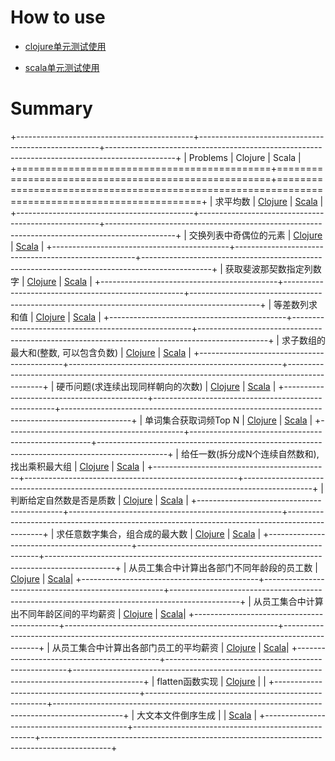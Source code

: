# How to use

* [clojure单元测试使用](algorithm-clj/README.md)  

* [scala单元测试使用](algorithm-scala)

# Summary

+--------------------------------------------+-----------------------------------------------------+-----------------------------------------------------------------------------------------------+
| Problems                                   | Clojure                                             | Scala                                                                                         |
+============================================+=====================================================+===============================================================================================+
| 求平均数                                    | [Clojure](algorithm-clj/src/algorithm_clj/core.clj) | [Scala](algorithm-scala/src/main/scala/org/rubik/sandbox/algorithm/util/AlgorithmUtils.scala) |
+--------------------------------------------+-----------------------------------------------------+-----------------------------------------------------------------------------------------------+
| 交换列表中奇偶位的元素                        | [Clojure](algorithm-clj/src/algorithm_clj/core.clj) | [Scala](algorithm-scala/src/main/scala/org/rubik/sandbox/algorithm/util/AlgorithmUtils.scala) |
+--------------------------------------------+-----------------------------------------------------+-----------------------------------------------------------------------------------------------+
| 获取斐波那契数指定列数字                      | [Clojure](algorithm-clj/src/algorithm_clj/core.clj) | [Scala](algorithm-scala/src/main/scala/org/rubik/sandbox/algorithm/util/AlgorithmUtils.scala) |
+--------------------------------------------+-----------------------------------------------------+-----------------------------------------------------------------------------------------------+
| 等差数列求和值                               | [Clojure](algorithm-clj/src/algorithm_clj/core.clj) | [Scala](algorithm-scala/src/main/scala/org/rubik/sandbox/algorithm/util/AlgorithmUtils.scala) |
+--------------------------------------------+-----------------------------------------------------+-----------------------------------------------------------------------------------------------+
| 求子数组的最大和(整数, 可以包含负数)           | [Clojure](algorithm-clj/src/algorithm_clj/core.clj) | [Scala](algorithm-scala/src/main/scala/org/rubik/sandbox/algorithm/util/AlgorithmUtils.scala) |
+--------------------------------------------+-----------------------------------------------------+-----------------------------------------------------------------------------------------------+
| 硬币问题(求连续出现同样朝向的次数)             | [Clojure](algorithm-clj/src/algorithm_clj/core.clj) | [Scala](algorithm-scala/src/main/scala/org/rubik/sandbox/algorithm/util/AlgorithmUtils.scala) |
+--------------------------------------------+-----------------------------------------------------+-----------------------------------------------------------------------------------------------+
| 单词集合获取词频Top N                        | [Clojure](algorithm-clj/src/algorithm_clj/core.clj) | [Scala](algorithm-scala/src/main/scala/org/rubik/sandbox/algorithm/util/AlgorithmUtils.scala) |
+--------------------------------------------+-----------------------------------------------------+-----------------------------------------------------------------------------------------------+
| 给任一数(拆分成N个连续自然数和),找出乘积最大组  | [Clojure](algorithm-clj/src/algorithm_clj/core.clj) | [Scala](algorithm-scala/src/main/scala/org/rubik/sandbox/algorithm/util/AlgorithmUtils.scala) |
+--------------------------------------------+-----------------------------------------------------+-----------------------------------------------------------------------------------------------+
| 判断给定自然数是否是质数                      | [Clojure](algorithm-clj/src/algorithm_clj/core.clj) | [Scala](algorithm-scala/src/main/scala/org/rubik/sandbox/algorithm/util/AlgorithmUtils.scala) |
+--------------------------------------------+-----------------------------------------------------+-----------------------------------------------------------------------------------------------+
| 求任意数字集合，组合成的最大数                 | [Clojure](algorithm-clj/src/algorithm_clj/core.clj) | [Scala](algorithm-scala/src/main/scala/org/rubik/sandbox/algorithm/util/AlgorithmUtils.scala) |
+--------------------------------------------+-----------------------------------------------------+-----------------------------------------------------------------------------------------------+
| 从员工集合中计算出各部门不同年龄段的员工数      | [Clojure](algorithm-clj/src/algorithm_clj/core.clj) | [Scala](algorithm-scala/src/main/scala/org/rubik/sandbox/application/util/EmployeeUtils.scala)|
+--------------------------------------------+-----------------------------------------------------+-----------------------------------------------------------------------------------------------+
| 从员工集合中计算出不同年龄区间的平均薪资        | [Clojure](algorithm-clj/src/algorithm_clj/core.clj) | [Scala](algorithm-scala/src/main/scala/org/rubik/sandbox/application/util/EmployeeUtils.scala)|
+--------------------------------------------+-----------------------------------------------------+-----------------------------------------------------------------------------------------------+
| 从员工集合中计算出各部门员工的平均薪资          | [Clojure](algorithm-clj/src/algorithm_clj/core.clj) | [Scala](algorithm-scala/src/main/scala/org/rubik/sandbox/application/util/EmployeeUtils.scala)|
+--------------------------------------------+-----------------------------------------------------+-----------------------------------------------------------------------------------------------+
| flatten函数实现                             | [Clojure](algorithm-clj/src/algorithm_clj/core.clj) |                                                                                               |
+--------------------------------------------+-----------------------------------------------------+-----------------------------------------------------------------------------------------------+
| 大文本文件倒序生成                           |                                                     | [Scala](algorithm-scala/src/main/scala/org/rubik/sandbox/common/util/FileUtils.scala)         |
+--------------------------------------------+-----------------------------------------------------+-----------------------------------------------------------------------------------------------+

